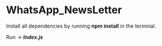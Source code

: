 # WhatsApp_NewsLetter
Install all dependencies by running **npm install** in the terminal.

Run -> ***Index.js***
